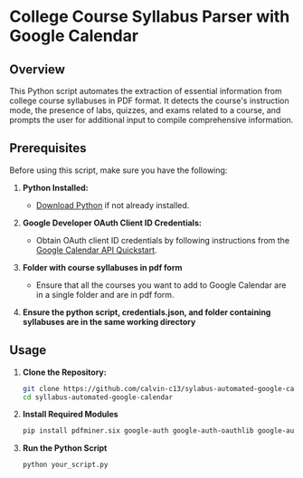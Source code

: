 # College Course Syllabus Parser with Google Calendar

## Overview

This Python script automates the extraction of essential information from college course syllabuses in PDF format. It detects the course's instruction mode, the presence of labs, quizzes, and exams related to a course, and prompts the user for additional input to compile comprehensive information.

## Prerequisites

Before using this script, make sure you have the following:

1. **Python Installed:**
   - [Download Python](https://www.python.org/downloads/) if not already installed.

2. **Google Developer OAuth Client ID Credentials:**
   - Obtain OAuth client ID credentials by following instructions from the [Google Calendar API Quickstart](https://developers.google.com/calendar/api/quickstart/python#authorize_credentials_for_a_desktop_application).

3. **Folder with course syllabuses in pdf form**
   - Ensure that all the courses you want to add to Google Calendar are in a single folder and are in pdf form.

4. **Ensure the python script, credentials.json, and folder containing syllabuses are in the same working directory**
   
## Usage

1. **Clone the Repository:**
   ```bash
   git clone https://github.com/calvin-c13/sylabus-automated-google-calendar.git
   cd syllabus-automated-google-calendar

2. **Install Required Modules**
   ```bash
   pip install pdfminer.six google-auth google-auth-oauthlib google-auth-httplib2 --upgrade charset_normalizer

3. **Run the Python Script**
   ```bash
   python your_script.py
